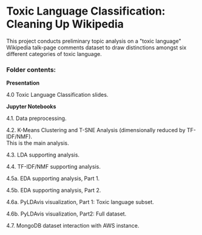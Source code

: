 # Toxic Language Classification: Cleaning Up Wikipedia
This project conducts preliminary topic analysis on a "toxic language" Wikipedia talk-page comments dataset
to draw distinctions amongst six different categories of toxic language.  
### Folder contents:

**Presentation**

4.0 Toxic Language Classification slides.  


**Jupyter Notebooks**

4.1. Data preprocessing.

4.2. K-Means Clustering and T-SNE Analysis (dimensionally reduced by TF-IDF/NMF).  
     This is the main analysis.

4.3. LDA supporting analysis.

4.4. TF-IDF/NMF supporting analysis.  

4.5a. EDA supporting analysis, Part 1.

4.5b. EDA supporting analysis, Part 2.

4.6a. PyLDAvis visualization, Part 1: Toxic language subset.

4.6b. PyLDAvis visualization, Part2: Full dataset.  

4.7. MongoDB dataset interaction with AWS instance.  
